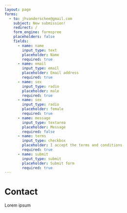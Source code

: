 ```yaml
---
layout: page
forms:
  - to: jhvanderschee@gmail.com
    subject: New submission!
    redirect: /
    form_engine: formspree
    placeholders: false
    fields: 
      - name: name
        input_type: text
        placeholder: Name
        required: true
      - name: email
        input_type: email
        placeholder: Email address
        required: true
      - name: sex
        input_type: radio
        placeholder: male
        required: true
      - name: sex
        input_type: radio
        placeholder: female
        required: true
      - name: message
        input_type: textarea
        placeholder: Message
        required: false
      - name: terms
        input_type: checkbox
        placeholder: I accept the terms and conditions
        required: true
      - name: submit
        input_type: submit
        placeholder: Submit form
        required: true
---
```


# Contact

Lorem ipsum
